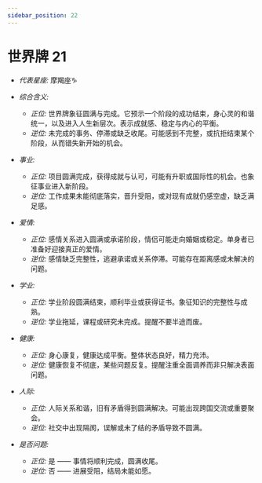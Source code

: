 ```yaml
---
sidebar_position: 22
---
```


# 世界牌 21
- *代表星座:* 摩羯座♑️
- *综合含义:* 
  - *正位:* 世界牌象征圆满与完成。它预示一个阶段的成功结束，身心灵的和谐统一，以及进入人生新层次。表示成就感、稳定与内心的平衡。
  - *逆位:* 未完成的事务、停滞或缺乏收尾。可能感到不完整，或抗拒结束某个阶段，从而错失新开始的机会。
- *事业:* 
  - *正位:* 项目圆满完成，获得成就与认可，可能有升职或国际性的机会。也象征事业进入新阶段。
  - *逆位:* 工作成果未能彻底落实，晋升受阻，或对现有成就仍感空虚，缺乏满足感。
- *爱情:* 
  - *正位:* 感情关系进入圆满或承诺阶段，情侣可能走向婚姻或稳定。单身者已准备好迎接真正的爱情。
  - *逆位:* 感情缺乏完整性，逃避承诺或关系停滞。可能存在距离感或未解决的问题。
- *学业:* 
  - *正位:* 学业阶段圆满结束，顺利毕业或获得证书。象征知识的完整性与成熟。
  - *逆位:* 学业拖延，课程或研究未完成。提醒不要半途而废。
- *健康:* 
  - *正位:* 身心康复，健康达成平衡。整体状态良好，精力充沛。
  - *逆位:* 健康恢复不彻底，某些问题反复。提醒注重全面调养而非只解决表面问题。
- *人际:* 
  - *正位:* 人际关系和谐，旧有矛盾得到圆满解决。可能出现跨国交流或重要聚会。
  - *逆位:* 社交中出现隔阂，误解或未了结的矛盾导致不圆满。

    
- *是否问题:* 
  - *正位:* 是 —— 事情将顺利完成，圆满收尾。
  - *逆位:* 否 —— 进展受阻，结局未能如愿。
